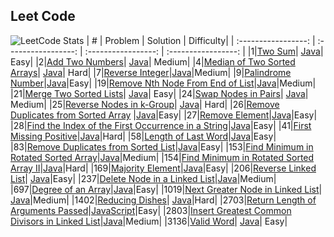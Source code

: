 ## Leet Code
![LeetCode Stats](https://leetcard.jacoblin.cool/leveau10?theme=dark&font=Fira%20Mono)
| # | Problem | Solution | Difficulty| 
| :-----------------: | :-----------------: | :-----------------: | :-----------------: | 
|1|[Two Sum](https://leetcode.com/problems/two-sum/)| [Java](leetcode/1_TwoSum.java)| Easy|
|2|[Add Two Numbers](https://leetcode.com/problems/add-two-numbers/)| [Java](leetcode/2_AddTwoNumbers.java)| Medium|
|4|[Median of Two Sorted Arrays](https://leetcode.com/problems/median-of-two-sorted-arrays/)| [Java](leetcode/4_MedianTwoSortedArrays.java)| Hard|
|7|[Reverse Integer](https://leetcode.com/problems/reverse-integer/)|[Java](leetcode/7_ReverseInteger.java)|Medium|
|9|[Palindrome Number](https://leetcode.com/problems/palindrome-number/)|[Java](leetcode/9_PalindromeNumber.java)|Easy|
|19|[Remove Nth Node From End of List](https://leetcode.com/problems/remove-nth-node-from-end-of-list/)|[Java](leetcode/19_RemoveNthNodeFromEnd.java)|Medium|
|21|[Merge Two Sorted Lists](https://leetcode.com/problems/merge-two-sorted-lists/)| [Java](leetcode/21_MergeTwoSortedLists.java)| Easy|
|24|[Swap Nodes in Pairs](https://leetcode.com/problems/swap-nodes-in-pairs/)| [Java](leetcode/24_SwapNodesInPairs.java)| Medium|
|25|[Reverse Nodes in k-Group](https://leetcode.com/problems/reverse-nodes-in-k-group/)| [Java](leetcode/25_ReverseNodesInKgroup.java)| Hard|
|26|[Remove Duplicates from Sorted Array](https://leetcode.com/problems/remove-duplicates-from-sorted-array/) |[Java](leetcode/26_RemoveDuplicates.java)|Easy|
|27|[Remove Element](https://leetcode.com/problems/remove-element/)|[Java](leetcode/27_RemoveElement.java)|Easy|
|28|[Find the Index of the First Occurrence in a String](https://leetcode.com/problems/find-the-index-of-the-first-occurrence-in-a-string/)|[Java](leetcode/28_FirstIndexFisrtOccur.java)|Easy|
|41|[First Missing Positive](https://leetcode.com/problems/first-missing-positive/)|[Java](leetcode/41_FirstMissingPositive.java)|Hard|
|58|[Length of Last Word](https://leetcode.com/problems/length-of-last-word/)|[Java](leetcode/58_LengthOfLastWord.java)|Easy|
|83|[Remove Duplicates from Sorted List](https://leetcode.com/problems/remove-duplicates-from-sorted-list/)|[Java](leetcode/83_RemoveDuplicatesSortedList.java)|Easy|
|153|[Find Minimum in Rotated Sorted Array](https://leetcode.com/problems/find-minimum-in-rotated-sorted-array/)|[Java](leetcode/153_FindMinRotatedSortedArray.java)|Medium|
|154|[Find Minimum in Rotated Sorted Array II](https://leetcode.com/problems/find-minimum-in-rotated-sorted-array-ii/)|[Java](leetcode/154_FindMinRotatedSortedArrayII.java)|Hard|
|169|[Majority Element](https://leetcode.com/problems/majority-element/)|[Java](leetcode/169_MajorityElement.java)|Easy|
|206|[Reverse Linked List](https://leetcode.com/problems/reverse-linked-list/)| [Java](leetcode/206_ReverseLinkedList.java)|Easy|
|237|[Delete Node in a Linked List](https://leetcode.com/problems/delete-node-in-a-linked-list/)|[Java](leetcode/273_DeleteNodeLinkedList.java)|Medium|
|697|[Degree of an Array](https://leetcode.com/problems/degree-of-an-array/)|[Java](leetcode/697_DegreeofanArray.java)|Easy|
|1019|[Next Greater Node in Linked List](https://leetcode.com/problems/next-greater-node-in-linked-list/)| [Java](leetcode\1019_NextGreaterNodeInList.java)|Medium|
|1402|[Reducing Dishes](https://leetcode.com/problems/reducing-dishes/)| [Java](leetcode/1402_ReducingDishes.java)|Hard|
|2703|[Return Length of Arguments Passed](https://leetcode.com/problems/return-length-of-arguments-passed/)|[JavaScript](leetcode/2703_ReturnLengthArgs.js)|Easy|
|2803|[Insert Greatest Common Divisors in Linked List](https://leetcode.com/problems/insert-greatest-common-divisors-in-linked-list/)|[Java](leetcode/2803_InsertGCDinLinkedList.java)|Medium|
|3136|[Valid Word](https://leetcode.com/problems/valid-word/)| [Java](leetcode/3136_ValidWord.java)| Easy|

